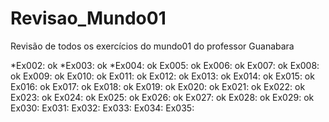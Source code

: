 # Revisao_Mundo01
 Revisão de todos os exercícios do mundo01 do professor Guanabara
 
 *Ex002: ok
 *Ex003: ok
 *Ex004: ok
 Ex005: ok
 Ex006: ok
 Ex007: ok
 Ex008: ok
 Ex009: ok
 Ex010: ok
 Ex011: ok
 Ex012: ok
 Ex013: ok
 Ex014: ok
 Ex015: ok
 Ex016: ok
 Ex017: ok
 Ex018: ok
 Ex019: ok
 Ex020: ok
 Ex021: ok
 Ex022: ok
 Ex023: ok
 Ex024: ok
 Ex025: ok
 Ex026: ok
 Ex027: ok
 Ex028: ok
 Ex029: ok
 Ex030: 
 Ex031:
 Ex032:
 Ex033:
 Ex034:
 Ex035:
 
 
 
